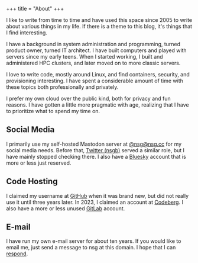 +++
title = "About"
+++

I like to write from time to time and have used this space since 2005 to write about various things in my life. If there is a theme to this blog, it's things that I find interesting.

I have a background in system administration and programming, turned product owner, turned IT architect. I have built computers and played with servers since my early teens. When I started working, I built and administered HPC clusters, and later moved on to more classic servers.

I love to write code, mostly around Linux, and find containers, security, and provisioning interesting. I have spent a considerable amount of time with these topics both professionally and privately.

I prefer my own cloud over the public kind, both for privacy and fun reasons. I have gotten a little more pragmatic with age, realizing that I have to prioritize what to spend my time on.

## Social Media

I primarily use my self-hosted Mastodon server at [@nsg@nsg.cc](https://mastodon.app.stefanberggren.se/@nsg) for my social media needs. Before that, [Twitter (nsgb)](https://twitter.com/nsgb) served a similar role, but I have mainly stopped checking there. I also have a [Bluesky](https://bsky.app/profile/nsgb.bsky.social) account that is more or less just reserved.

## Code Hosting

I claimed my username at [GitHub](https://github.com/nsg) when it was brand new, but did not really use it until three years later. In 2023, I claimed an account at [Codeberg](https://codeberg.org/nsg). I also have a more or less unused [GitLab](https://gitlab.com/nsgb) account.

## E-mail

I have run my own e-mail server for about ten years. If you would like to email me, just send a message to nsg at this domain. I hope that I can [respond](@/post/2024/email.md).
